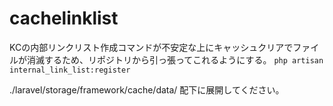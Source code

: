 # cachelinklist
KCの内部リンクリスト作成コマンドが不安定な上にキャッシュクリアでファイルが消滅するため、リポジトリから引っ張ってこれるようにする。
`php artisan internal_link_list:register `

./laravel/storage/framework/cache/data/ 配下に展開してください。
